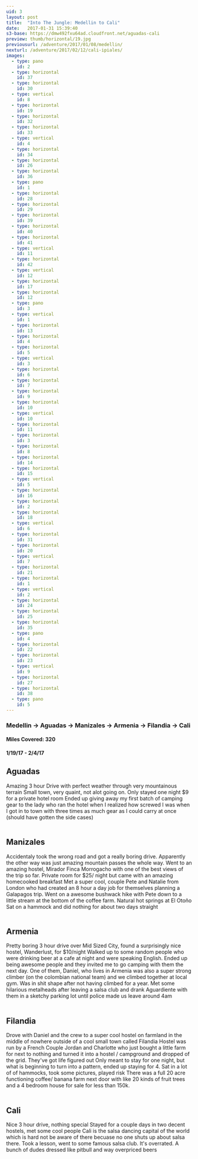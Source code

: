 ```yaml
---
uid: 3
layout: post
title:  "Into The Jungle: Medellin to Cali"
date:   2017-01-31 15:39:40
s3-base: https://dmw492fxu64ad.cloudfront.net/aguadas-cali
preview: thumb/horizontal/19.jpg
previousurl: /adventure/2017/01/08/medellin/
nexturl: /adventure/2017/02/12/cali-ipiales/
images:
  - type: pano
    id: 2
  - type: horizontal
    id: 37
  - type: horizontal
    id: 30
  - type: vertical
    id: 8
  - type: horizontal
    id: 19
  - type: horizontal
    id: 32
  - type: horizontal
    id: 33
  - type: vertical
    id: 4
  - type: horizontal
    id: 34
  - type: horizontal
    id: 26
  - type: horizontal
    id: 36
  - type: pano
    id: 1
  - type: horizontal
    id: 28
  - type: horizontal
    id: 29
  - type: horizontal
    id: 39
  - type: horizontal
    id: 40
  - type: horizontal
    id: 41
  - type: vertical
    id: 11
  - type: horizontal
    id: 42
  - type: vertical
    id: 12
  - type: horizontal
    id: 17
  - type: horizontal
    id: 12
  - type: pano
    id: 3
  - type: vertical
    id: 1
  - type: horizontal
    id: 13
  - type: horizontal
    id: 4
  - type: horizontal
    id: 5
  - type: vertical
    id: 3
  - type: horizontal
    id: 6
  - type: horizontal
    id: 7
  - type: horizontal
    id: 9
  - type: horizontal
    id: 10
  - type: vertical
    id: 10
  - type: horizontal
    id: 11
  - type: horizontal
    id: 3
  - type: horizontal
    id: 8
  - type: horizontal
    id: 14
  - type: horizontal
    id: 15
  - type: vertical
    id: 5
  - type: horizontal
    id: 16
  - type: horizontal
    id: 2
  - type: horizontal
    id: 18
  - type: vertical
    id: 6
  - type: horizontal
    id: 31
  - type: horizontal
    id: 20
  - type: vertical
    id: 7
  - type: horizontal
    id: 21
  - type: horizontal
    id: 1
  - type: vertical
    id: 2
  - type: horizontal
    id: 24
  - type: horizontal
    id: 25
  - type: horizontal
    id: 35
  - type: pano
    id: 4
  - type: horizontal
    id: 22
  - type: horizontal
    id: 23
  - type: vertical
    id: 9
  - type: horizontal
    id: 27
  - type: horizontal
    id: 38
  - type: pano
    id: 5
---
```

  <h3>Medellin -> Aguadas -> Manizales -> Armenia -> Filandia -> Cali</h3>
  <h4>Miles Covered: 320</h4>
  <h4>1/19/17 - 2/4/17</h4>

  <h2>Aguadas</h2>
  Amazing 3 hour Drive with perfect weather through very mountainous terrain
  Small town, very quaint, not alot going on. Only stayed one night
  $9 for a private hotel room
  Ended up giving away my first batch of camping gear to the lady who ran the hotel when I realized how screwed I was when I got in to town with three times as much gear as I could carry at once (should have gotten the side cases)
  <br><br>
  <h2>Manizales</h2>
  Accidentaly took the wrong road and got a really boring drive. Apparently the other way was just amazing mountain passes the whole way.
  Went to an amazing hostel, Mirador Finca Morrogacho with one of the best views of the trip so far.
  Private room for $25/ night but came with an amazing homecooked breakfast
  Met a super cool, couple Pete and Natalie from London who had created an 8 hour a day job for themselves planning a Galapagos trip. Went on a awesome bushwack hike with Pete down to a little stream at the bottom of the coffee farm.
  Natural hot springs at El Otoño
  Sat on a hammock and did nothing for about two days straight
  <br><br>
  <h2>Armenia</h2>
  Pretty boring 3 hour drive over
  Mid Sized City, found a surprisingly nice hostel, Wanderlust, for $10/night
  Walked up to some random people who were drinking beer at a cafe at night and were speaking English. Ended up being awesome people and they invited me to go camping with them the next day. One of them, Daniel, who lives in Armenia was also a super strong climber (on the colombian national team) and we climbed together at local gym. Was in shit shape after not having climbed for a year.
  Met some hilarious metalheads after leaving a salsa club and drank Aguardiente with them in a sketchy parking lot until police made us leave around 4am
  <br><br>
  <h2>Filandia</h2>
  Drove with Daniel and the crew to a super cool hostel on farmland in the middle of nowhere outside of a cool small town called Filandia
  Hostel was run by a French Couple Jordan and Charlotte who just bought a little farm for next to nothing and turned it into a hostel / campground and dropped of the grid. They've got life figured out
  Only meant to stay for one night, but what is beginning to turn into a pattern, ended up staying for 4. Sat in a lot of of hammocks, took some pictures, played risk
  There was a full 20 acre functioning coffee/ banana farm next door with like 20 kinds of fruit trees and a 4 bedroom house for sale for less than 150k.
  <br><br>
  <h2>Cali</h2>
  Nice 3 hour drive, nothing special
  Stayed for a couple days in two decent hostels, met some cool people
  Cali is the salsa dancing capital of the world which is hard not be aware of there becuase no one shuts up about salsa there. Took a lesson, went to some famous salsa club. It's overrated. A bunch of dudes dressed like pitbull and way overpriced beers

